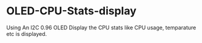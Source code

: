 # OLED-CPU-Stats-display

Using An I2C 0.96 OLED Display the CPU stats like CPU usage, temparature etc is displayed.
